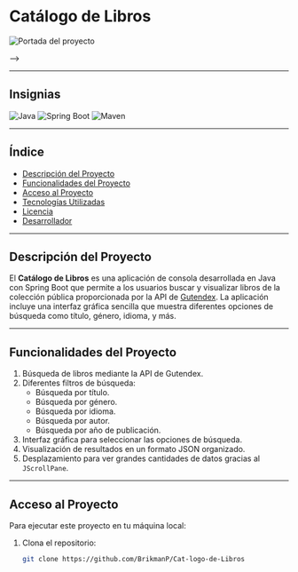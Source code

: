 # Catálogo de Libros

![Portada del proyecto](images/titulo.jpg)

-->

---

## Insignias

![Java](https://img.shields.io/badge/Java-17-007396?style=for-the-badge&logo=java&logoColor=white)
![Spring Boot](https://img.shields.io/badge/Spring%20Boot-2.7.5-6DB33F?style=for-the-badge&logo=spring&logoColor=white)
![Maven](https://img.shields.io/badge/Maven-3.8.4-C71A36?style=for-the-badge&logo=apachemaven&logoColor=white)

---

## Índice

- [Descripción del Proyecto](#descripción-del-proyecto)
- [Funcionalidades del Proyecto](#funcionalidades-del-proyecto)
- [Acceso al Proyecto](#acceso-al-proyecto)
- [Tecnologías Utilizadas](#tecnologías-utilizadas)
- [Licencia](#licencia)
- [Desarrollador](#desarrollador)

---

## Descripción del Proyecto

El **Catálogo de Libros** es una aplicación de consola desarrollada en Java con Spring Boot que permite a los usuarios buscar y visualizar libros de la colección pública proporcionada por la API de [Gutendex](https://gutendex.com/). La aplicación incluye una interfaz gráfica sencilla que muestra diferentes opciones de búsqueda como título, género, idioma, y más.

---

## Funcionalidades del Proyecto

1. Búsqueda de libros mediante la API de Gutendex.
2. Diferentes filtros de búsqueda:
   - Búsqueda por título.
   - Búsqueda por género.
   - Búsqueda por idioma.
   - Búsqueda por autor.
   - Búsqueda por año de publicación.
3. Interfaz gráfica para seleccionar las opciones de búsqueda.
4. Visualización de resultados en un formato JSON organizado.
5. Desplazamiento para ver grandes cantidades de datos gracias al `JScrollPane`.
   
---

## Acceso al Proyecto

Para ejecutar este proyecto en tu máquina local:

1. Clona el repositorio: 
   ```bash
   git clone https://github.com/BrikmanP/Cat-logo-de-Libros
